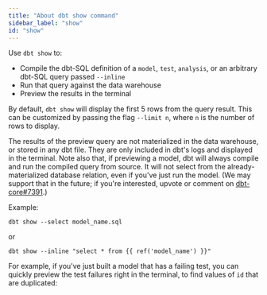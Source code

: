 ```yaml
---
title: "About dbt show command"
sidebar_label: "show"
id: "show"
---
```


Use `dbt show` to:
- Compile the dbt-SQL definition of a `model`, `test`, `analysis`, or an arbitrary dbt-SQL query passed `--inline`
- Run that query against the data warehouse
- Preview the results in the terminal

By default, `dbt show` will display the first 5 rows from the query result. This can be customized by passing the flag `--limit n`, where `n` is the number of rows to display.

The results of the preview query are not materialized in the data warehouse, or stored in any dbt file. They are only included in dbt's logs and displayed in the terminal. Note also that, if previewing a model, dbt will always compile and run the compiled query from source. It will not select from the already-materialized database relation, even if you've just run the model. (We may support that in the future; if you're interested, upvote or comment on [dbt-core#7391](https://github.com/dbt-labs/dbt-core/issues/7391).)

Example:

```
dbt show --select model_name.sql
```
or
```
dbt show --inline "select * from {{ ref('model_name') }}"
```

<Lightbox src="/img/docs/reference/dbt-show.png" title="dbt show preview"/>

For example, if you've just built a model that has a failing test, you can quickly preview the test failures right in the terminal, to find values of `id` that are duplicated:

<Lightbox src="/img/docs/reference/dbt-show-failing-test.png" title="dbt show failing test"/>
